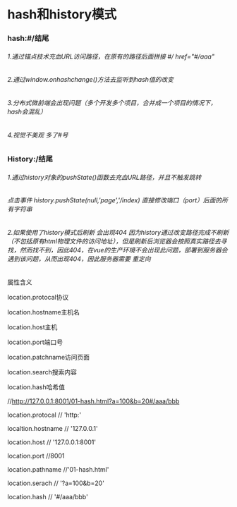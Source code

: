 # hash和history模式

### hash:#/结尾 

###### 1.通过锚点技术充血URL访问路径，在原有的路径后面拼接 #/        href="#/aaa"

###### 2.通过window.onhashchange()方法去监听到hash值的改变

###### 3.分布式微前端会出现问题（多个开发多个项目，合并成一个项目的情况下，hash会混乱）

###### 4.视觉不美观 多了#号

### History:/结尾

###### 1.通过history对象的pushState()函数去充血URL路径，并且不触发跳转

###### 	点击事件 history.pushState(null,'page','/index) 直接修改端口（port）后面的所有字符串

###### 2.如果使用了history模式后刷新 会出现404 因为history通过改变路径完成不刷新（不包括原有html物理文件的访问地址），但是刷新后浏览器会按照真实路径去寻找，然而找不到，因此404，在vue的生产环境不会出现此问题，部署到服务器会遇到该问题，从而出现404，因此服务器需要 重定向 



属性含义

location.protocal协议

location.hostname主机名

location.host主机

location.port端口号

location.patchname访问页面

location.search搜索内容

location.hash哈希值



//http://127.0.0.1:8001/01-hash.html?a=100&b=20#/aaa/bbb 

location.protocal // 'http:'

localtion.hostname // '127.0.0.1'

location.host // '127.0.0.1:8001' 

location.port //8001 

location.pathname //'01-hash.html' 

location.serach // '?a=100&b=20' 

location.hash // '#/aaa/bbb'